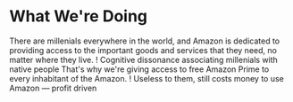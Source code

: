 What We're Doing
================

There are millenials everywhere in the world, and Amazon is dedicated to providing access to the important goods and services that they need, no matter where they live.
! Cognitive dissonance associating millenials with native people
That's why we're giving access to free Amazon Prime to every inhabitant of the Amazon.
! Useless to them, still costs money to use Amazon — profit driven
